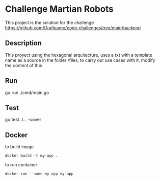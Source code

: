 # Challenge Martian Robots
This project is the solution for the challenge https://github.com/Drafteame/code-challenges/tree/main/backend

## Description
This proyect using the hexagonal arquitecture, uses a txt with a template name as a source in the folder /files, to carry out use cases with it, modify the content of this

## Run
go run ./cmd/main.go

## Test
go test ./... -cover

## Docker
to build image
```
docker build -t my-app .
```

to run container
```
docker run --name my-app my-app
```